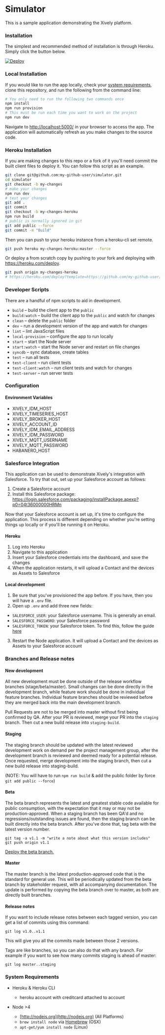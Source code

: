 # Simulator

This is a sample application demonstrating the Xively platform.

### Installation

The simplest and recommended method of installation is through Heroku. Simply click the button below.

[![Deploy](https://www.herokucdn.com/deploy/button.png)](https://heroku.com/deploy?template=https://github.com/xively/simulator/tree/build)

### Local Installation

If you would like to run the app locally, check your [system requirements](#system-requirements), clone this
repository, and run the following from the command line:

```sh
# You only need to run the following two commands once
npm install
npm run provision
# This must be run each time you want to work on the project
npm run dev
```

Navigate to <http://localhost:5000/> in your browser to access the app. The application will automatically refresh as you make changes to the source code.

### Heroku Installation

If you are making changes to this repo or a fork of it you'll need commit the built client files to deploy it. You can follow this script as an example.

```sh
git clone git@github.com:my-github-user/simulator.git
cd simulator
git checkout -b my-changes
# make your changes
npm run dev
# test your changes
git add .
git commit
git checkout -b my-changes-heroku
npm run build
# public is normally ignored in git
git add public --force
git commit -m "Build"
```

Then you can push to your heroku instance from a heroku-cli set remote.

```sh
git push heroku my-changes-heroku:master --force
```

Or deploy a from scratch copy by pushing to your fork and deploying with https://heroku.com/deploy.

```sh
git push origin my-changes-heroku
# https://heroku.com/deploy?template=https://github.com/my-github-user/simulator/tree/my-changes-heroku
```

### Developer Scripts

There are a handful of npm scripts to aid in development.

- `build` – build the client app to the `public`
- `build:watch` – build the client app to the `public` and watch for changes
- `clean` – delete the `public` folder
- `dev` – run a development version of the app and watch for changes
- `lint` – lint JavaScript files
- `local-provision` – configure the app to run locally
- `start` – start the Node server
- `start:watch` – start the Node server and restart on file changes
- `syncdb` – sync database, create tables
- `test` – run all tests
- `test-client` – run client tests
- `test-client:watch` – run client tests and watch for changes
- `test-server` – run server tests

### Configuration

#### Environment Variables

- XIVELY_IDM_HOST
- XIVELY_TIMESERIES_HOST
- XIVELY_BROKER_HOST
- XIVELY_ACCOUNT_ID
- XIVELY_IDM_EMAIL_ADDRESS
- XIVELY_IDM_PASSWORD
- XIVELY_MQTT_USERNAME
- XIVELY_MQTT_PASSWORD
- HABANERO_HOST

### Salesforce Integration

This application can be used to demonstrate Xively's integration with Salesforce.
To try that out, set up your Salesforce account as follows:

1. Create a Salesforce account
2. Install this Salesforce package:
   https://login.salesforce.com/packaging/installPackage.apexp?p0=04t36000000HRMn

Now that your Salesforce account is set up, it's time to configure the application.
This process is different depending on whether you're setting things up locally
or if you'll be running it on Heroku.

#### Heroku

1. Log into Heroku
2. Navigate to this application
3. Insert your Salesforce credentials into the dashboard, and save the changes
4. When the application restarts, it will upload a Contact and the devices as Assets
to Salesforce

#### Local development

1. Be sure that you've provisioned the app before. If you have, then you will have
a `.env` file.
2. Open up `.env` and add three new fields:
  - `SALESFORCE_USER`: your Salesforce username. This is generally an email.
  - `SALESFORCE_PASSWORD`: your Salesforce password
  - `SALESFORCE_TOKEN`: your Salesforce token. To find this, follow
    the guide [here](https://success.salesforce.com/answers?id=90630000000glADAAY)
3. Restart the Node application. It will upload a Contact and the devices as Assets
  to your Salesforce account

### Branches and Release notes

#### New development

All new development must be done outside of the release workflow branches (stage/beta/master).  Small changes can be done directly in the development branch, while feature work should be done in individual feature branches.  Individual feature branches should be reviewed before they are merged back into the main development branch.

Pull Requests are not to be merged into master without first being confirmed by QA.
After your PR is reviewed, merge your PR into the `staging` branch. Then cut a new build release into `staging-build`.

#### Staging

The staging branch should be updated with the latest reviewed development work on demand per the project management group, after the development branch is reviewed and deemed ready for a potential release.  Once requested, merge development into the staging branch, then cut a new build release into staging-build.

(NOTE: You will have to run `npm run build` & add the public folder by force `git add public --force`)

#### Beta

The beta branch represents the latest and greatest stable code available for public consumption, with the expectation that it may or may not be production-approved. When a staging branch has been QA'd and no regressions/outstanding issues are found, then the staging branch can be built directly into the beta branch. After you've done that, tag beta with the latest version number.

```shell
git tag -a v1.1 -m "write a note about what this version includes"
git push origin v1.1
```

[Deploy the beta branch.](https://heroku.com/deploy?template=https://github.com/xively/simulator/tree/beta)

#### Master

The master branch is the latest production-approved code that is the standard for general use.  This will be periodically updated from the beta branch by stakeholder request, with all accompanying documentation.  The update is performed by copying the beta branch over to master, as both are directly built branches.

#### Release notes

If you want to include release notes between each tagged version, you can get a list of commits using this command:

```shell
git log v1.0..v1.1
```

This will give you all the commits made between those 2 versions.

Tags are like branches, so you can also do that with any branch. For example if you want to see how many commits staging is ahead of master:

```shell
git log master..staging
```

### System Requirements

- Heroku &amp; Heroku CLI
  - heroku account with creditcard attached to account

- Node >4
  - [http://nodejs.org](http://nodejs.org) (All Platforms)
  - `brew install node` via [Homebrew](http://brew.sh/) (OSX)
  - `apt-get/yum install node` (Linux)
